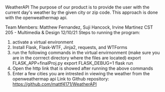 WeatherAPI
The purpose of our product is to provide the user with the current day's weather by the given city or zip code. This approach is done with the openweathermap api.

Team Members: Matthew Fernandez, Suji Hancock, Irvine Martinez
CST 205 - Multimedia & Design
12/10/21
Steps to running the program:
  1. activate a virtual environment
  2. Install Flask, Flask-WTF, Jinja2, requests, and WTForms
  3. run the following commands in the virtual envirnonment (make sure you are in the corrrect directory where the files are located)
         export FLASK_APP=finalProj.py 
         export FLASK_DEBUG=1
         flask run
  4. Open the http link that is showed after running the above commands
  5. Enter a few cities you are intrested in viewing the weather from the openweathermap api
 Link to Github repository: https://github.com/mattf4171/WeatherAPI
